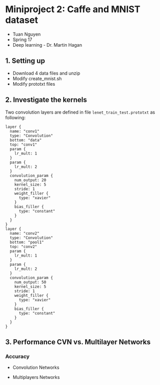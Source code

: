 # Miniproject 2: Caffe and MNIST dataset
* Tuan Nguyen
* Spring 17
* Deep learning - Dr. Martin Hagan

## 1. Setting up
* Download 4 data files and unzip
* Modify create_mnist.sh
* Modify prototxt files

## 2. Investigate the kernels

Two convolution layers are defined in file `lenet_train_test.prototxt` as following:

```
layer {
  name: "conv1"
  type: "Convolution"
  bottom: "data"
  top: "conv1"
  param {
    lr_mult: 1
  }
  param {
    lr_mult: 2
  }
  convolution_param {
    num_output: 20
    kernel_size: 5
    stride: 1
    weight_filler {
      type: "xavier"
    }
    bias_filler {
      type: "constant"
    }
  }
}
layer {
  name: "conv2"
  type: "Convolution"
  bottom: "pool1"
  top: "conv2"
  param {
    lr_mult: 1
  }
  param {
    lr_mult: 2
  }
  convolution_param {
    num_output: 50
    kernel_size: 5
    stride: 1
    weight_filler {
      type: "xavier"
    }
    bias_filler {
      type: "constant"
    }
  }
}
```

## 3. Performance CVN vs. Multilayer Networks
### Accuracy
* Convolution Networks

* Multiplayers Networks
